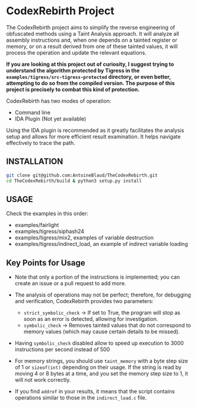 # CodexRebirth Project

The CodexRebirth project aims to simplify the reverse engineering of obfuscated methods using a Taint Analysis approach. It will analyze all assembly instructions and, when one depends on a tainted register or memory, or on a result derived from one of these tainted values, it will process the operation and update the relevant equations.

**If you are looking at this project out of curiosity, I suggest trying to understand the algorithm protected by Tigress in the `examples/tigress/src-tigress-protected` directory, or even better, attempting to do so from the compiled version. The purpose of this project is precisely to combat this kind of protection.**

CodexRebirth has two modes of operation:

- Command line
- IDA Plugin (Not yet available)

Using the IDA plugin is recommended as it greatly facilitates the analysis setup and allows for more efficient result examination. It helps navigate effectively to trace the path.

## INSTALLATION

```bash
git clone git@github.com:AntoineBlaud/TheCodexRebirth.git
cd TheCodexRebirth/build & python3 setup.py install
```

## USAGE

Check the examples in this order:

- examples/fairlight
- examples/tigress/siphash24
- examples/tigress/mix2, examples of variable destruction
- examples/tigress/indirect_load, an example of indirect variable loading

## Key Points for Usage

- Note that only a portion of the instructions is implemented; you can create an issue or a pull request to add more.

- The analysis of operations may not be perfect; therefore, for debugging and verification, CodexRebirth provides two parameters:
  - `strict_symbolic_check` -> If set to True, the program will stop as soon as an error is detected, allowing for investigation.
  - `symbolic_check` -> Removes tainted values that do not correspond to memory values (which may cause certain details to be missed).

- Having `symbolic_check` disabled allow to speed up execution to 3000 instructions per second instead of 500

- For memory strings, you should use `taint_memory` with a byte step size of 1 or `sizeof(int)` depending on their usage. If the string is read by moving 4 or 8 bytes at a time, and you set the memory step size to 1, it will not work correctly.

- If you find `addrof` in your results, it means that the script contains operations similar to those in the `indirect_load.c` file.

